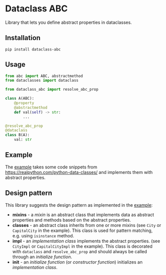 # Dataclass ABC

Library that lets you define abstract properties in dataclasses. 

## Installation

```pip install dataclass-abc```

## Usage

``` python
from abc import ABC, abstractmethod
from dataclasses import dataclass

from dataclass_abc import resolve_abc_prop

class A(ABC):
    @property
    @abstractmethod
    def val(self) -> str:
        ...

@resolve_abc_prop
@dataclass
class B(A):
    val: str
```

## Example

The [example](https://github.com/MichaelSchneeberger/dataclass-abc/tree/master/example)
takes some code snippets from https://realpython.com/python-data-classes/ and
implements them with abstract properties.

## Design pattern

This library suggests the design pattern as implemented in the 
[example](https://github.com/MichaelSchneeberger/dataclass-abc/tree/master/example):

- **mixins** - a *mixin* is an abstract class that implements data as abstract
properties and methods based on the abstract properties.
- **classes** - an abstract class inherits from one or more mixins
(see `City` or `CapitalCity` in the example). This class is used for pattern matching,
e.g. using `isinstance` method.
- **impl** - an *implementation class* implements the abstract properties. 
(see `CityImpl` or `CapitalCityImpl` in the example). This class is decorated with
`dataclass` and `resolve_abc_prop` and should always be called through an 
*initialize function*.
- **init** - an *initialize function* (or *constructor function*) initializes an 
*implementation class*.
